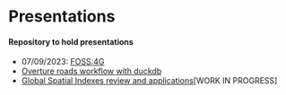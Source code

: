 # Presentations


<!-- if problems adding new pres from other repos, check: https://confluence.atlassian.com/bbkb/fix-error-fatal-no-url-found-for-submodule-path-in-gitmodules-1188400518.html -->

#### Repository to hold presentations

- 07/09/2023: <a href="https://ischlo.github.io/presentations/foss_pres"
  target="_blank">FOSS:4G</a>
- <a href="https://ischlo.github.io/presentations/overture_roads"
  target="_blank">Overture roads workflow with duckdb</a>
- <a href="https://ischlo.github.io/presentations/global_indexes"
  target="_blank">Global Spatial Indexes review and applications</a>\[WORK
  IN PROGRESS\]
